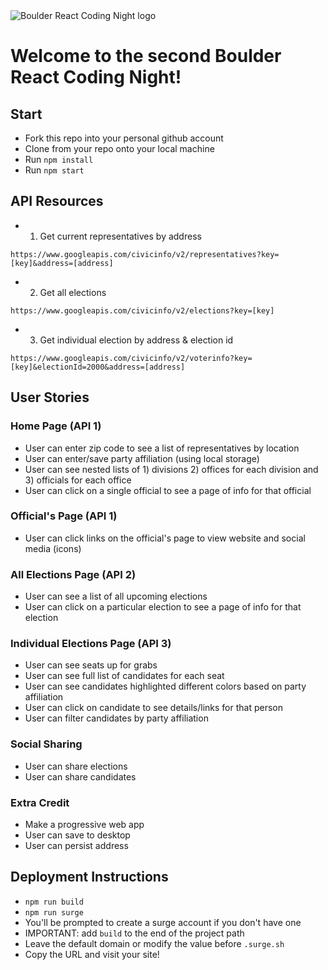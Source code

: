 <img src="./brcnLogo.png" alt="Boulder React Coding Night logo" align="center" />

# Welcome to the second Boulder React Coding Night!


## Start
* Fork this repo into your personal github account
* Clone from your repo onto your local machine
* Run `npm install`
* Run `npm start`


## API Resources
* 1) Get current representatives by address
```
https://www.googleapis.com/civicinfo/v2/representatives?key=[key]&address=[address]
```

* 2) Get all elections
```
https://www.googleapis.com/civicinfo/v2/elections?key=[key]
```

* 3) Get individual election by address & election id
```
https://www.googleapis.com/civicinfo/v2/voterinfo?key=[key]&electionId=2000&address=[address]
```



## User Stories

### Home Page (API 1)
* User can enter zip code to see a list of representatives by location
* User can enter/save party affiliation (using local storage)
* User can see nested lists of 1) divisions 2) offices for each division and 3) officials for each office
* User can click on a single official to see a page of info for that official

### Official's Page (API 1)
* User can click links on the official's page to view website and social media (icons)

### All Elections Page (API 2)
* User can see a list of all upcoming elections
* User can click on a particular election to see a page of info for that election

### Individual Elections Page (API 3)
* User can see seats up for grabs
* User can see full list of candidates for each seat
* User can see candidates highlighted different colors based on party affiliation
* User can click on candidate to see details/links for that person
* User can filter candidates by party affiliation

### Social Sharing
* User can share elections
* User can share candidates

### Extra Credit
* Make a progressive web app
* User can save to desktop
* User can persist address



## Deployment Instructions
* `npm run build`
* `npm run surge`
* You'll be prompted to create a surge account if you don't have one
* IMPORTANT: add `build` to the end of the project path
* Leave the default domain or modify the value before `.surge.sh`
* Copy the URL and visit your site!
